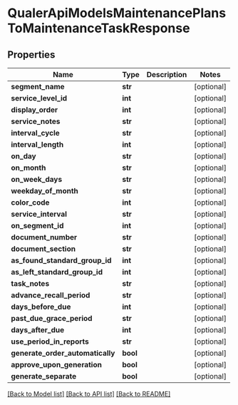 # QualerApiModelsMaintenancePlansToMaintenanceTaskResponse

## Properties
Name | Type | Description | Notes
------------ | ------------- | ------------- | -------------
**segment_name** | **str** |  | [optional] 
**service_level_id** | **int** |  | [optional] 
**display_order** | **int** |  | [optional] 
**service_notes** | **str** |  | [optional] 
**interval_cycle** | **str** |  | [optional] 
**interval_length** | **int** |  | [optional] 
**on_day** | **str** |  | [optional] 
**on_month** | **str** |  | [optional] 
**on_week_days** | **str** |  | [optional] 
**weekday_of_month** | **str** |  | [optional] 
**color_code** | **int** |  | [optional] 
**service_interval** | **str** |  | [optional] 
**on_segment_id** | **int** |  | [optional] 
**document_number** | **str** |  | [optional] 
**document_section** | **str** |  | [optional] 
**as_found_standard_group_id** | **int** |  | [optional] 
**as_left_standard_group_id** | **int** |  | [optional] 
**task_notes** | **str** |  | [optional] 
**advance_recall_period** | **str** |  | [optional] 
**days_before_due** | **int** |  | [optional] 
**past_due_grace_period** | **str** |  | [optional] 
**days_after_due** | **int** |  | [optional] 
**use_period_in_reports** | **str** |  | [optional] 
**generate_order_automatically** | **bool** |  | [optional] 
**approve_upon_generation** | **bool** |  | [optional] 
**generate_separate** | **bool** |  | [optional] 

[[Back to Model list]](../README.md#documentation-for-models) [[Back to API list]](../README.md#documentation-for-api-endpoints) [[Back to README]](../README.md)

